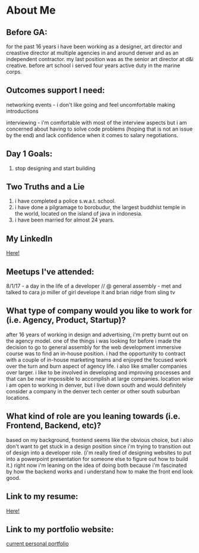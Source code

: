 # About Me

## Before GA:
for the past 16 years i have been working as a designer, art director and creastive director at multiple agencies in and around denver and as an independent contractor. my last position was as the senior art director at d&i creative. before art school i served four years active duty in the marine corps. 

## Outcomes support I need:
networking events - i don't like going and feel uncomfortable making introductions

interviewing - i'm comfortable with most of the interview aspects but i am concerned about having to solve code problems (hoping that is not an issue by the end) and lack confidence when it comes to salary negotiations.

## Day 1 Goals:
1. stop designing and start building

## Two Truths and a Lie
1. i have completed a police s.w.a.t. school.
2. i have done a pilgramage to borobudur, the largest buddhist temple in the world, located on the island of java in indonesia.
3. i have been married for almost 24 years.


## My LinkedIn
[Here!](https://www.linkedin.com/in/iannordeck/)

## Meetups I've attended:
8/1/17 - a day in the life of a developer // @ general assembly 
	- met and talked to cara jo miller of girl develope it and brian ridge from sling tv


## What type of company would you like to work for (i.e. Agency, Product, Startup)?
after 16 years of working in design and advertising, i'm pretty burnt out on the agency model. one of the things i was looking for before i made the decision to go to general assembly for the web development immersive course was to find an in-house position. i had the opportunity to contract with a couple of in-house marketing teams and enjoyed the focused work over the turn and burn aspect of agency life. i also like smaller companies over larger. i like to be involved in developing and improving processes and that can be near impossible to accomplish at large companies. location wise i am open to working in denver, but i live down south and would definitely consider a company in the denver tech center or other south suburban locations.

## What kind of role are you leaning towards (i.e. Frontend, Backend, etc)?
based on my background, frontend seems like the obvious choice, but i also don't want to get stuck in a design position since i'm trying to transition out of design into a developer role. (i'm really tired of designing websites to put into a powerpoint presentation for someone else to figure out how to build it.) right now i'm leaning on the idea of doing both because i'm fascinated by how the backend works and i understand how to make the front end look good.

## Link to my resume: 
[Here!](nordeck-chiefton-design-resume.pdf)

## Link to my portfolio website: 
[current personal portfolio](http://cargocollective.com/nordeck)
